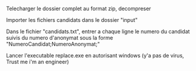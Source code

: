 Telecharger le dossier complet au format zip, decompreser

Importer les fichiers candidats dans le dossier "input"

Dans le fichier "candidats.txt", entrer a chaque ligne le numero du candidat suivis du numero d'anonymat sous la forme "NumeroCandidat;NumeroAnonymat;"

Lancer l'executable replace.exe en autorisant windows (y'a pas de virus, Trust me i'm an engineer)
